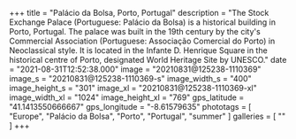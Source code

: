 +++
title = "Palácio da Bolsa, Porto, Portugal"
description = "The Stock Exchange Palace (Portuguese: Palácio da Bolsa) is a historical building in Porto, Portugal. The palace was built in the 19th century by the city's Commercial Association (Portuguese: Associação Comercial do Porto) in Neoclassical style. It is located in the Infante D. Henrique Square in the historical centre of Porto, designated World Heritage Site by UNESCO."
date = "2021-08-31T12:52:38.000"
image = "20210831@125238-1110369"
image_s = "20210831@125238-1110369-s"
image_width_s = "400"
image_height_s = "301"
image_xl = "20210831@125238-1110369-xl"
image_width_xl = "1024"
image_height_xl = "769"
gps_latitude = "41.1413550666667"
gps_longitude = "-8.61579635"
phototags = [ "Europe", "Palácio da Bolsa", "Porto", "Portugal", "summer" ]
galleries = [ "" ]
+++
